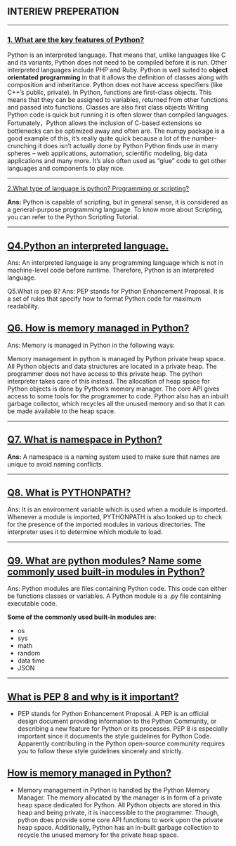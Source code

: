 ## INTERIEW PREPERATION


---------------------------------------

### [1. What are the key features of Python?]()


Python is an interpreted language. That means that, unlike languages like C and its variants, Python does not need to be compiled before it is run. Other interpreted languages include PHP and Ruby.
Python is well suited to **object orientated programming** in that it allows the definition of classes along with composition and inheritance. Python does not have access specifiers (like C++’s public, private).
In Python, functions are first-class objects. This means that they can be assigned to variables, returned from other functions and passed into functions. Classes are also first class objects
Writing Python code is quick but running it is often slower than compiled languages. Fortunately，Python allows the inclusion of C-based extensions so bottlenecks can be optimized away and often are. The numpy package is a good example of this, it’s really quite quick because a lot of the number-crunching it does isn’t actually done by Python
Python finds use in many spheres – web applications, automation, scientific modeling, big data applications and many more. It’s also often used as “glue” code to get other languages and components to play nice.



----------------------------------

[2.What type of language is python? Programming or scripting?]()


**Ans:** Python is capable of scripting, but in general sense, it is considered as a general-purpose programming language. To know more about Scripting, you can refer to the Python Scripting Tutorial.


-------------------

## [Q4.Python an interpreted language.]()

Ans: An interpreted language is any programming language which is not in machine-level code before runtime. Therefore, Python is an interpreted language.

Q5.What is pep 8?
Ans: PEP stands for Python Enhancement Proposal. It is a set of rules that specify how to format Python code for maximum readability.

## [Q6. How is memory managed in Python?]()
Ans: Memory is managed in Python in the following ways:

Memory management in python is managed by Python private heap space. All Python objects and data structures are located in a private heap.
The programmer does not have access to this private heap. The python interpreter takes care of this instead.
The allocation of heap space for Python objects is done by Python’s memory manager. The core API gives access to some tools for the programmer to code.
Python also has an inbuilt garbage collector, which recycles all the unused memory and so that it can be made available to the heap space.


-------------------------------

## [Q7. What is namespace in Python?]()

**Ans:** A namespace is a naming system used to make sure that names are unique to avoid naming conflicts.

----------------------

## [Q8. What is PYTHONPATH?]()

Ans: It is an environment variable which is used when a module is imported. Whenever a module is imported, PYTHONPATH is also looked up to check for the presence of the imported modules in various directories. The interpreter uses it to determine which module to load.

---------------

## [Q9. What are python modules? Name some commonly used built-in modules in Python?]()

Ans: Python modules are files containing Python code. This code can either be functions classes or variables. A Python module is a .py file containing executable code.

**Some of the commonly used built-in modules are:**

- os
- sys
- math
- random
- data time
- JSON

---------------

##  [What is PEP 8 and why is it important?]()

- PEP stands for Python Enhancement Proposal. A PEP is an official design document providing information to the Python Community, or describing a new feature for Python or its processes. PEP 8 is especially important since it documents the style guidelines for Python Code. Apparently contributing in the Python open-source community requires you to follow these style guidelines sincerely and strictly.

##  [How is memory managed in Python?]()

- Memory management in Python is handled by the Python Memory Manager. The memory allocated by the manager is in form of a private heap space dedicated for Python. All Python objects are stored in this heap and being private, it is inaccessible to the programmer. Though, python does provide some core API functions to work upon the private heap space.
Additionally, Python has an in-built garbage collection to recycle the unused memory for the private heap space.







